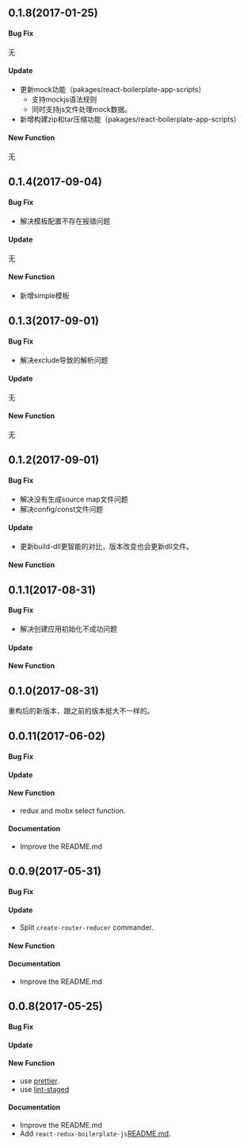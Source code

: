
## 0.1.8(2017-01-25)

#### Bug Fix

无

#### Update

- 更新mock功能（pakages/react-boilerplate-app-scripts）
  - 支持mockjs语法规则
  - 同时支持js文件处理mock数据。
- 新增构建zip和tar压缩功能（pakages/react-boilerplate-app-scripts）

#### New Function

无

## 0.1.4(2017-09-04)

#### Bug Fix

- 解决模板配置不存在报错问题

#### Update

无

#### New Function

- 新增simple模板


## 0.1.3(2017-09-01)

#### Bug Fix

- 解决exclude导致的解析问题

#### Update

无

#### New Function

无

## 0.1.2(2017-09-01)

#### Bug Fix

- 解决没有生成source map文件问题
- 解决config/const文件问题

#### Update

- 更新build-dll更智能的对比，版本改变也会更新dll文件。

#### New Function

## 0.1.1(2017-08-31)

#### Bug Fix

- 解决创建应用初始化不成功问题

#### Update

#### New Function

## 0.1.0(2017-08-31)

重构后的新版本，跟之前的版本挺大不一样的。

## 0.0.11(2017-06-02)

#### Bug Fix

#### Update

#### New Function

- redux and mobx select function.

#### Documentation

- Improve the README.md

## 0.0.9(2017-05-31)

#### Bug Fix

#### Update

- Split `create-router-reducer` commander.

#### New Function

#### Documentation

- Improve the README.md

## 0.0.8(2017-05-25)

#### Bug Fix

#### Update

####  New Function

- use [prettier](https://github.com/prettier/prettier).
- use [lint-staged](https://github.com/okonet/lint-staged)

####  Documentation

- Improve the README.md
- Add `react-redux-boilerplate-js`[README.md](https://github.com/dog-days/create-react-boilerplate-app/tree/master/packages/react-redux-boilerplate-js).

​
